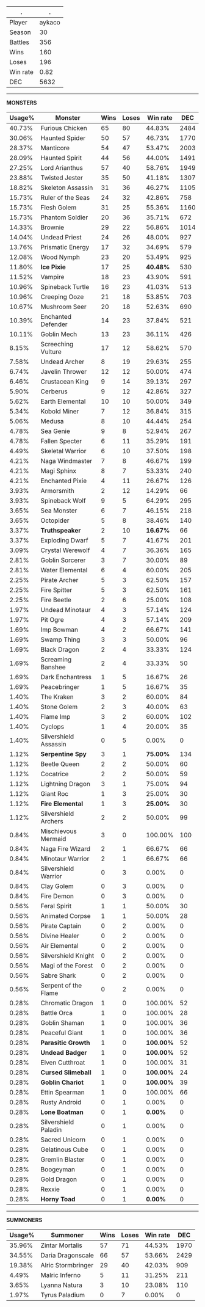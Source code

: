 .|.
|-|-
Player|aykaco
Season|30
Battles|356
Wins|160
Loses|196
Win rate|0.82
DEC|5632

---
**MONSTERS**

Usage%|Monster|Wins|Loses|Win rate|DEC|
-|-|-|-|-|-|
40.73%|Furious Chicken|65|80|44.83%|2484|
30.06%|Haunted Spider|50|57|46.73%|1770|
28.37%|Manticore|54|47|53.47%|2003|
28.09%|Haunted Spirit|44|56|44.00%|1491|
27.25%|Lord Arianthus|57|40|58.76%|1949|
23.88%|Twisted Jester|35|50|41.18%|1307|
18.82%|Skeleton Assassin|31|36|46.27%|1105|
15.73%|Ruler of the Seas|24|32|42.86%|758|
15.73%|Flesh Golem|31|25|55.36%|1160|
15.73%|Phantom Soldier|20|36|35.71%|672|
14.33%|Brownie|29|22|56.86%|1014|
14.04%|Undead Priest|24|26|48.00%|927|
13.76%|Prismatic Energy|17|32|34.69%|579|
12.08%|Wood Nymph|23|20|53.49%|925|
11.80%|**Ice Pixie**|17|25|**40.48%**|530|
11.52%|Vampire|18|23|43.90%|591|
10.96%|Spineback Turtle|16|23|41.03%|513|
10.96%|Creeping Ooze|21|18|53.85%|703|
10.67%|Mushroom Seer|20|18|52.63%|690|
10.39%|Enchanted Defender|14|23|37.84%|521|
10.11%|Goblin Mech|13|23|36.11%|426|
8.15%|Screeching Vulture|17|12|58.62%|570|
7.58%|Undead Archer|8|19|29.63%|255|
6.74%|Javelin Thrower|12|12|50.00%|474|
6.46%|Crustacean King|9|14|39.13%|297|
5.90%|Cerberus|9|12|42.86%|327|
5.62%|Earth Elemental|10|10|50.00%|349|
5.34%|Kobold Miner|7|12|36.84%|315|
5.06%|Medusa|8|10|44.44%|254|
4.78%|Sea Genie|9|8|52.94%|267|
4.78%|Fallen Specter|6|11|35.29%|191|
4.49%|Skeletal Warrior|6|10|37.50%|198|
4.21%|Naga Windmaster|7|8|46.67%|199|
4.21%|Magi Sphinx|8|7|53.33%|240|
4.21%|Enchanted Pixie|4|11|26.67%|126|
3.93%|Armorsmith|2|12|14.29%|66|
3.93%|Spineback Wolf|9|5|64.29%|295|
3.65%|Sea Monster|6|7|46.15%|218|
3.65%|Octopider|5|8|38.46%|140|
3.37%|**Truthspeaker**|2|10|**16.67%**|66|
3.37%|Exploding Dwarf|5|7|41.67%|201|
3.09%|Crystal Werewolf|4|7|36.36%|165|
2.81%|Goblin Sorcerer|3|7|30.00%|89|
2.81%|Water Elemental|6|4|60.00%|205|
2.25%|Pirate Archer|5|3|62.50%|157|
2.25%|Fire Spitter|5|3|62.50%|161|
2.25%|Fire Beetle|2|6|25.00%|108|
1.97%|Undead Minotaur|4|3|57.14%|124|
1.97%|Pit Ogre|4|3|57.14%|209|
1.69%|Imp Bowman|4|2|66.67%|141|
1.69%|Swamp Thing|3|3|50.00%|96|
1.69%|Black Dragon|2|4|33.33%|124|
1.69%|Screaming Banshee|2|4|33.33%|50|
1.69%|Dark Enchantress|1|5|16.67%|26|
1.69%|Peacebringer|1|5|16.67%|35|
1.40%|The Kraken|3|2|60.00%|84|
1.40%|Stone Golem|2|3|40.00%|63|
1.40%|Flame Imp|3|2|60.00%|102|
1.40%|Cyclops|1|4|20.00%|35|
1.40%|Silvershield Assassin|0|5|0.00%|0|
1.12%|**Serpentine Spy**|3|1|**75.00%**|134|
1.12%|Beetle Queen|2|2|50.00%|60|
1.12%|Cocatrice|2|2|50.00%|59|
1.12%|Lightning Dragon|3|1|75.00%|94|
1.12%|Giant Roc|1|3|25.00%|30|
1.12%|**Fire Elemental**|1|3|**25.00%**|30|
1.12%|Silvershield Archers|2|2|50.00%|99|
0.84%|Mischievous Mermaid|3|0|100.00%|100|
0.84%|Naga Fire Wizard|2|1|66.67%|66|
0.84%|Minotaur Warrior|2|1|66.67%|66|
0.84%|Silvershield Warrior|0|3|0.00%|0|
0.84%|Clay Golem|0|3|0.00%|0|
0.84%|Fire Demon|0|3|0.00%|0|
0.56%|Feral Spirit|1|1|50.00%|30|
0.56%|Animated Corpse|1|1|50.00%|28|
0.56%|Pirate Captain|0|2|0.00%|0|
0.56%|Divine Healer|0|2|0.00%|0|
0.56%|Air Elemental|0|2|0.00%|0|
0.56%|Silvershield Knight|0|2|0.00%|0|
0.56%|Magi of the Forest|0|2|0.00%|0|
0.56%|Sabre Shark|0|2|0.00%|0|
0.56%|Serpent of the Flame|0|2|0.00%|0|
0.28%|Chromatic Dragon|1|0|100.00%|52|
0.28%|Battle Orca|1|0|100.00%|28|
0.28%|Goblin Shaman|1|0|100.00%|36|
0.28%|Peaceful Giant|1|0|100.00%|36|
0.28%|**Parasitic Growth**|1|0|**100.00%**|52|
0.28%|**Undead Badger**|1|0|**100.00%**|52|
0.28%|Elven Cutthroat|1|0|100.00%|31|
0.28%|**Cursed Slimeball**|1|0|**100.00%**|24|
0.28%|**Goblin Chariot**|1|0|**100.00%**|39|
0.28%|Ettin Spearman|1|0|100.00%|66|
0.28%|Rusty Android|0|1|0.00%|0|
0.28%|**Lone Boatman**|0|1|**0.00%**|0|
0.28%|Silvershield Paladin|0|1|0.00%|0|
0.28%|Sacred Unicorn|0|1|0.00%|0|
0.28%|Gelatinous Cube|0|1|0.00%|0|
0.28%|Gremlin Blaster|0|1|0.00%|0|
0.28%|Boogeyman|0|1|0.00%|0|
0.28%|Gold Dragon|0|1|0.00%|0|
0.28%|Rexxie|0|1|0.00%|0|
0.28%|**Horny Toad**|0|1|**0.00%**|0|

---
**SUMMONERS**

Usage%|Summoner|Wins|Loses|Win rate|DEC|
-|-|-|-|-|-|
35.96%|Zintar Mortalis|57|71|44.53%|1970|
34.55%|Daria Dragonscale|66|57|53.66%|2429|
19.38%|Alric Stormbringer|29|40|42.03%|909|
4.49%|Malric Inferno|5|11|31.25%|211|
3.65%|Lyanna Natura|3|10|23.08%|110|
1.97%|Tyrus Paladium|0|7|0.00%|0|
